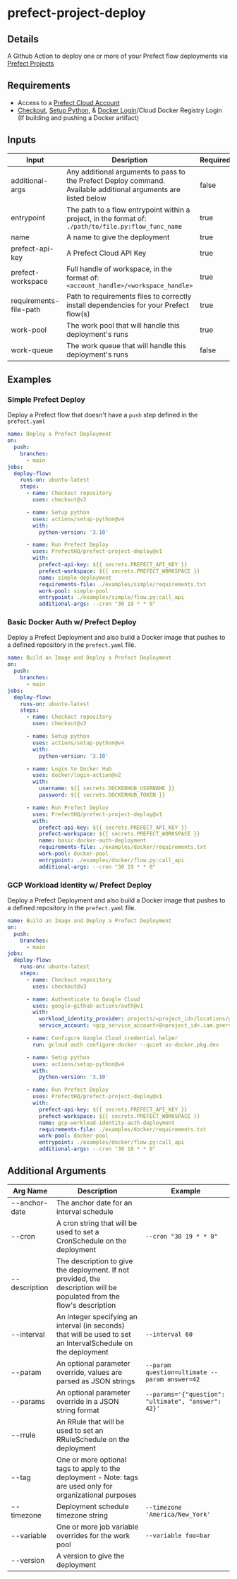# prefect-project-deploy 

## Details

A Github Action to deploy one or more of your Prefect flow deployments via [Prefect Projects](https://docs.prefect.io/latest/concepts/projects/#projects)

## Requirements

- Access to a [Prefect Cloud Account](https://docs.prefect.io/latest/ui/cloud/#welcome-to-prefect-cloud)
- [Checkout](https://github.com/actions/checkout), [Setup Python](https://github.com/actions/setup-python), & [Docker Login](https://github.com/marketplace/actions/docker-login)/Cloud Docker Registry Login (If building and pushing a Docker artifact)

## Inputs

| Input | Desription | Required | Default |
|-------|------------|----------|---------|
| additional-args | Any additional arguments to pass to the Prefect Deploy command. Available additional arguments are listed below | false | |
| entrypoint | The path to a flow entrypoint within a project, in the format of: `./path/to/file.py:flow_func_name` | true | |
| name | A name to give the deployment | true | |
| prefect-api-key | A Prefect Cloud API Key | true | |
| prefect-workspace | Full handle of workspace, in the format of: `<account_handle>/<workspace_handle>` | true | |
| requirements-file-path | Path to requirements files to correctly install dependencies for your Prefect flow(s) |  true | ./requirements.txt
| work-pool | The work pool that will handle this deployment's runs | true | |
| work-queue | The work queue that will handle this deployment's runs | false | `default` |

## Examples

### Simple Prefect Deploy

Deploy a Prefect flow that doesn't have a `push` step defined in the `prefect.yaml`
```yaml
name: Deploy a Prefect Deployment
on:
  push:
    branches:
      - main
jobs:
  deploy-flow:
    runs-on: ubuntu-latest
    steps:
      - name: Checkout repository
        uses: checkout@v3

      - name: Setup python
        uses: actions/setup-python@v4
        with:
          python-version: '3.10'

      - name: Run Prefect Deploy
        uses: PrefectHQ/prefect-project-deploy@v1
        with:
          prefect-api-key: ${{ secrets.PREFECT_API_KEY }}
          prefect-workspace: ${{ secrets.PREFECT_WORKSPACE }}
          name: simple-deployment
          requirements-file: ./examples/simple/requirements.txt
          work-pool: simple-pool
          entrypoint: ./examples/simple/flow.py:call_api
          additional-args: --cron "30 19 * * 0"
```
### Basic Docker Auth w/ Prefect Deploy

Deploy a Prefect Deployment and also build a Docker image that pushes to a defined repository in the `prefect.yaml` file.
```yaml
name: Build an Image and Deploy a Prefect Deployment
on:
  push:
    branches:
      - main
jobs:
  deploy-flow:
    runs-on: ubuntu-latest
    steps:
      - name: Checkout repository
        uses: checkout@v3

      - name: Setup python
        uses: actions/setup-python@v4
        with:
          python-version: '3.10'

      - name: Login to Docker Hub
        uses: docker/login-action@v2
        with:
          username: ${{ secrets.DOCKERHUB_USERNAME }}
          password: ${{ secrets.DOCKERHUB_TOKEN }}

      - name: Run Prefect Deploy
        uses: PrefectHQ/prefect-project-deploy@v1
        with:
          prefect-api-key: ${{ secrets.PREFECT_API_KEY }}
          prefect-workspace: ${{ secrets.PREFECT_WORKSPACE }}
          name: basic-docker-auth-deployment
          requirements-file: ./examples/docker/requirements.txt
          work-pool: docker-pool
          entrypoint: ./examples/docker/flow.py:call_api
          additional-args: --cron "30 19 * * 0"
```
### GCP Workload Identity w/ Prefect Deploy

Deploy a Prefect Deployment and also build a Docker image that pushes to a defined repository in the `prefect.yaml` file.
```yaml
name: Build an Image and Deploy a Prefect Deployment
on:
  push:
    branches:
      - main
jobs:
  deploy-flow:
    runs-on: ubuntu-latest
    steps:
      - name: Checkout repository
        uses: checkout@v3

      - name: Authenticate to Google Cloud
        uses: google-github-actions/auth@v1
        with:
          workload_identity_provider: projects/<project_id>/locations/global/workloadIdentityPools/<pool-name>/providers/<provider-name>
          service_account: <gcp_service_account>@<project_id>.iam.gserviceaccount.com

      - name: Configure Google Cloud credential helper
        run: gcloud auth configure-docker --quiet us-docker.pkg.dev

      - name: Setup python
        uses: actions/setup-python@v4
        with:
          python-version: '3.10'

      - name: Run Prefect Deploy
        uses: PrefectHQ/prefect-project-deploy@v1
        with:
          prefect-api-key: ${{ secrets.PREFECT_API_KEY }}
          prefect-workspace: ${{ secrets.PREFECT_WORKSPACE }}
          name: gcp-workload-identity-auth-deployment
          requirements-file: ./examples/docker/requirements.txt
          work-pool: docker-pool
          entrypoint: ./examples/docker/flow.py:call_api
          additional-args: --cron "30 19 * * 0"
```
## Additional Arguments

| Arg Name | Description | Example |
|----------|-------------|---------|
| --anchor-date | The anchor date for an interval schedule | |
| --cron | A cron string that will be used to set a CronSchedule on the deployment | `--cron "30 19 * * 0" `|
| --description | The description to give the deployment. If not provided, the description will be populated from the flow's description | |
| --interval | An integer specifying an interval (in seconds) that will be used to set an IntervalSchedule on the deployment | `--interval 60` |
| --param | An optional parameter override, values are parsed as JSON strings | `--param question=ultimate --param answer=42` |
| --params | An optional parameter override in a JSON string format | `--params='{"question": "ultimate", "answer": 42}'` |
| --rrule | An RRule that will be used to set an RRuleSchedule on the deployment | |
| --tag | One or more optional tags to apply to the deployment - Note: tags are used only for organizational purposes | |
| --timezone | Deployment schedule timezone string | `--timezone 'America/New_York'` |
| --variable | One or more job variable overrides for the work pool | `--variable foo=bar` |
| --version | A version to give the deployment | |

